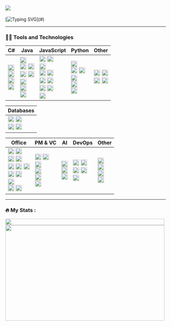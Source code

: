 # ![](https://komarev.com/ghpvc/?username=MohammadShabib&label=PROFILE+VIEWS&color=green)
[![Typing SVG](https://readme-typing-svg.demolab.com?font=Fira+Code&size=50&pause=1000&random=false&width=435&height=100&lines=Hi!.....)](#)

---

### 👨‍💻 Tools and Technologies 

| C# | Java | JavaScript | Python | Other |
|----|----|---|---|---|
| <img alt="C#" src="https://custom-icon-badges.demolab.com/badge/C%23-%23239120.svg?logo=cshrp&logoColor=white" height="20"> <br> <img alt=".NET" src="https://img.shields.io/badge/.NET-512BD4?logo=dotnet&logoColor=fff" height="20"> <br>  <img alt="NuGet" src="https://img.shields.io/badge/NuGet-004880?logo=nuget&logoColor=fff" height="20"> <br> <img alt="Rider" src="https://img.shields.io/badge/Rider-000?logo=rider&logoColor=fff)" height="20"> <br> | <img alt="Java" src="https://custom-icon-badges.demolab.com/badge/Java-007396.svg?logo=java&logoColor=white" height="20"> <br> <img alt="Spring" src="https://img.shields.io/badge/Spring-6DB33F.svg?logo=spring&logoColor=white" height="20"> <img alt="Spring Boot" src="https://img.shields.io/badge/Spring Boot-6DB33F.svg?logo=springboot&logoColor=white" height="20"> <br> <img alt="JUnit" src="https://custom-icon-badges.demolab.com/badge/JUnit-F5F5F5.svg?logo=Junit" height="20"> <img alt="Mockito" src="https://custom-icon-badges.demolab.com/badge/Mockito-C6D9C9.svg?logo=mockito2" height="20"> <br> <img alt="Gradle" src="https://img.shields.io/badge/Gradle-02303A.svg?logo=gradle&logoColor=white" height="20"> <br> <img alt="JProfiler" src="https://custom-icon-badges.demolab.com/badge/JProfiler-0993E2.svg?logo=jprofiler" height="20"> <br> <img alt="IntelliJ" src="https://img.shields.io/badge/IntelliJ-000000.svg?logo=intellijidea&logoColor=white" height="20"> | <img alt="JavaScript" src="https://img.shields.io/badge/JavaScript-F7DF1E.svg?logo=javascript&logoColor=black" height="20"> <img alt="Node.js" src="https://img.shields.io/badge/Node.js-43853D.svg?logo=node.js&logoColor=white" height="20"> <br> <img alt="Selenium" src="https://img.shields.io/badge/Selenium-43B02A?logo=selenium&logoColor=fff" height="20"> <br> <img alt="React" src="https://img.shields.io/badge/React-20232a.svg?logo=react&logoColor=%2361DAFB" height="20"> <img alt="Express.js" src="https://img.shields.io/badge/Express.js-404d59.svg?logo=express&logoColor=white" height="20"> <br> <img alt="Bootstrap" src="https://img.shields.io/badge/Bootstrap-7952B3.svg?logo=bootstrap&logoColor=white" height="20"> <img alt="Ant Design" src="https://img.shields.io/badge/Ant Design-0170FE.svg?logo=antdesign&logoColor=white" height="20"> <br> <img alt="CSS" src="https://img.shields.io/badge/CSS-1572B6.svg?logo=css3&logoColor=white" height="20"> <img alt="HTML" src="https://img.shields.io/badge/HTML-E34F26.svg?logo=html5&logoColor=white" height="20"> <br> <img alt="WebStorm" src="https://img.shields.io/badge/WebStorm-000000.svg?logo=webstorm&logoColor=white" height="20"> |<img alt="Python" src="https://img.shields.io/badge/Python-14354C.svg?logo=python&logoColor=white" height="20"> <br> <img alt="NumPy" src="https://img.shields.io/badge/Numpy-013243.svg?logo=numpy&logoColor=white" height="20"> <img alt="Pandas" src="https://img.shields.io/badge/Pandas-150458.svg?logo=pandas&logoColor=white" height="20"> <br> <img alt="Jupyter" src="https://img.shields.io/badge/Jupyter-F37626.svg?logo=Jupyter&logoColor=white" height="20"> <br> <img alt="Selenium" src="https://img.shields.io/badge/Selenium-43B02A?logo=selenium&logoColor=fff" height="20"> <br> <img alt="PyCharm" src ="https://img.shields.io/badge/PyCharm-000000.svg?logo=pycharm&logoColor=white" height="20"> | <img alt="Bash" src="https://img.shields.io/badge/Bash-121011.svg?logo=gnu-bash&logoColor=white" height="20"> <img alt="MIPS Assembly" src="https://custom-icon-badges.demolab.com/badge/Assembly-525252.svg?logo=asm-hex&logoColor=white" height="20"> <br> <img alt="C" src="https://custom-icon-badges.demolab.com/badge/C-03599C.svg?logo=c-in-hexagon&logoColor=white" height="20"> <img alt="C++" src="https://custom-icon-badges.demolab.com/badge/C++-9C033A.svg?logo=cpp2&logoColor=white" height="20"> |

| Databases|
|-----------|
| <img alt="Aerospike" src ="https://img.shields.io/badge/Aerospike-C22127.svg?logo=aerospike&logoColor=white" height="20"> <img alt="MongoDB" src ="https://img.shields.io/badge/MongoDB-4ea94b.svg?logo=mongodb&logoColor=white" height="20"> <br> <img alt="MySQL" src ="https://img.shields.io/badge/MySQL-4479A1?logo=mysql&logoColor=fff" height="20"> <img alt="PostgreSQL" src ="https://img.shields.io/badge/PostgreSQL-316192.svg?logo=postgresql&logoColor=white" height="20">  |

| Office | PM & VC | AI | DevOps |  Other |
|-------------------------------|-----------------------|--------------------------------------|-----------------------------|----------------|
| <img alt="Nokia" src="https://img.shields.io/badge/Nokia-005AFF.svg?logo=Nokia&logoColor=white" height="20"> <img alt="R365" src="https://custom-icon-badges.demolab.com/badge/Restaurant365-ff0000.svg?logo=r365" height="20"> <br> <img alt="Zoom" src="https://img.shields.io/badge/Zoom-2D8CFF?logo=zoom&logoColor=white" height="20"> <img alt="Slack" src="https://img.shields.io/badge/Slack-4A154B?logo=slack&logoColor=fff" height="20"> <br> <img alt="Teams" src="https://img.shields.io/badge/Teams-6264A7.svg?logo=microsoftteams&logoColor=white" height="20"> <img alt="SharePoint" src="https://img.shields.io/badge/SharePoint-0078D4.svg?logo=microsoftsharepoint&logoColor=white" height="20"> <img alt="OneDrive" src="https://img.shields.io/badge/OneDrive-0078D4.svg?logo=microsoftonedrive&logoColor=white" height="20"> <br> <img alt="PowerPoint" src="https://img.shields.io/badge/PowerPoint-B7472A.svg?logo=microsoftpowerpoint&logoColor=white" height="20"> <img alt="Google Sheets" src="https://img.shields.io/badge/Sheets-34A853.svg?logo=google%20sheets&logoColor=white" height="20"> <br> <img alt="Brave" src="https://img.shields.io/badge/Brave-FB542B?logo=Brave&logoColor=white" height="20"> <br> <img alt="Ubuntu" src="https://img.shields.io/badge/Ubuntu-E95420.svg?logo=Ubuntu&logoColor=white" height="20"> <img alt="Windows" src="https://custom-icon-badges.demolab.com/badge/Windows-0078D6?logo=windows11&logoColor=white" height="20"> | <img alt="Jira" src="https://img.shields.io/badge/Jira-0052CC.svg?logo=jira&logoColor=white" height="20"> <img alt="Confluence" src="https://img.shields.io/badge/Confluence-172B4D.svg?logo=confluence&logoColor=white" height="20">  <br> <img alt="Git" src="https://img.shields.io/badge/Git-F05033.svg?logo=git&logoColor=white" height="20"> <br> <img alt="GitHub" src="https://img.shields.io/badge/GitHub-181717.svg?logo=github&logoColor=white" height="20"> <br> <img alt="GitLab" src="https://img.shields.io/badge/GitLab-FC6D26?logo=gitlab&logoColor=fff" height="20"> <br> <img alt="Gerrit" src="https://custom-icon-badges.demolab.com/badge/Gerrit-FFF7D4.svg?logo=gerrit2" height="20">| <img alt="ChatGPT" src="https://img.shields.io/badge/ChatGPT-74aa9c?logo=openai&logoColor=whitet" height="20"> <br> <img alt="Claude" src="https://img.shields.io/badge/Claude-D97757?logo=claude&logoColor=fff" height="20"> <br> <img alt="GitHub Copilot" src="https://img.shields.io/badge/GitHub%20Copilot-000?logo=githubcopilot&logoColor=fff" height="20"> | <img alt="Docker" src="https://img.shields.io/badge/Docker-2496ED.svg?logo=docker&logoColor=white" height="20"> <img alt="Kubernetes" src="https://img.shields.io/badge/Kubernetes-326CE5.svg?logo=Kubernetes&logoColor=white" height="20"> <br> <img alt="GitLab CI//CD" src="https://img.shields.io/badge/GitLab%20CI/CD-FC6D26?logo=gitlab&logoColor=fff" height="20"> <img alt="Jenkins" src="https://img.shields.io/badge/Jenkins-D24939.svg?logo=jenkins&logoColor=white" height="20"> <br> <img alt="SonarQube" src="https://img.shields.io/badge/SonarQube-4E9BCD.svg?logo=sonarqube&logoColor=white" height="20"> | <img alt="Kafka" src="https://custom-icon-badges.demolab.com/badge/Kafka-ffffff.svg?logo=kafka&logoColor=000" height="20">  <br> <img alt="Microsoft Azure" src="https://custom-icon-badges.demolab.com/badge/Microsoft%20Azure-0089D6?logo=msazure&logoColor=white" height="20"> <br> <img alt="Postman" src="https://img.shields.io/badge/Postman-FF6C37?logo=postman&logoColor=white" height="20"> <br> <img alt="Stack Overflow" src="https://img.shields.io/badge/-Stack%20Overflow-FE7A16?logo=stack-overflow&logoColor=white" height="20"> |

---

### 🔥  My Stats :
<p>
  <img src="https://github-readme-stats.vercel.app/api/top-langs/?username=MohammadShabib&hide=Jupyter%20Notebook,Yacc,HTML&langs_count=6&layout=compact&theme=radical" width="500" height="20" />
  <br>
  <img src="https://streak-stats.demolab.com?user=MohammadShabib&theme=dark&card_width=400&background=141321" width="500" height="300" />
</p>

